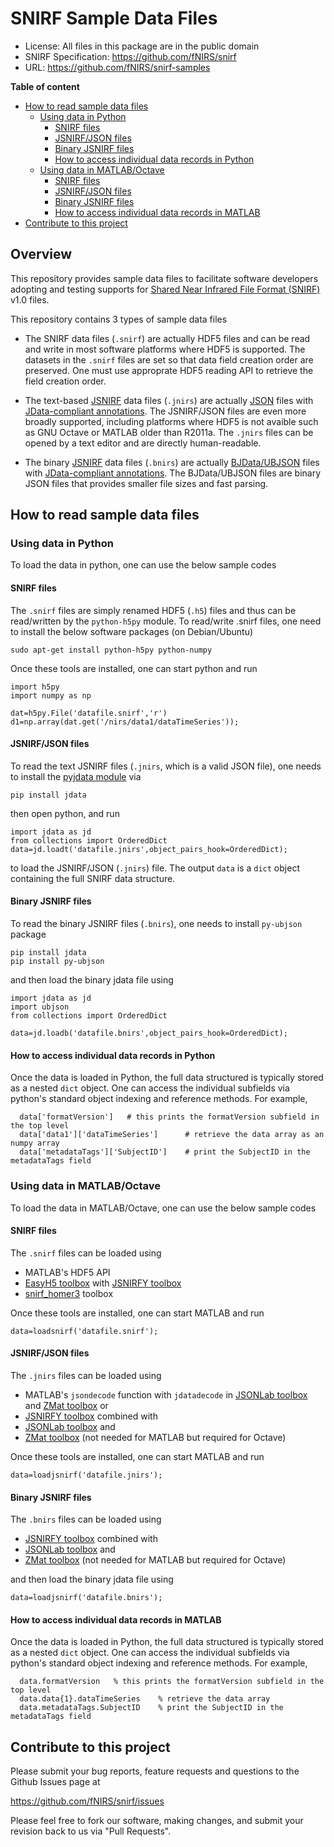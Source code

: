 SNIRF Sample Data Files
============================================================

* License: All files in this package are in the public domain
* SNIRF Specification: https://github.com/fNIRS/snirf
* URL: https://github.com/fNIRS/snirf-samples

**Table of content**

- [How to read sample data files](#how-to-read-sample-data-files)
  * [Using data in Python](#using-data-in-python)
    + [SNIRF files](#snirf-files)
    + [JSNIRF/JSON files](#jsnirfjson-files)
    + [Binary JSNIRF files](#binary-jsnirf-files)
    + [How to access individual data records in Python](#how-to-access-individual-data-records-in-python)
  * [Using data in MATLAB/Octave](#using-data-in-matlaboctave)
    + [SNIRF files](#snirf-files)
    + [JSNIRF/JSON files](#jsnirfjson-files)
    + [Binary JSNIRF files](#binary-jsnirf-files)
    + [How to access individual data records in MATLAB](#how-to-access-individual-data-records-in-matlab)
- [Contribute to this project](#contribute-to-this-project)

## Overview

This repository provides sample data files to facilitate software developers
adopting and testing supports for [Shared Near Infrared File Format (SNIRF)](https://github.com/fNIRS/snirf/blob/master/snirf_specification.md)
v1.0 files.

This repository contains 3 types of sample data files

- The SNIRF data files (`.snirf`) are actually HDF5 files and can be read
  and write in most software platforms where HDF5 is supported. The datasets 
  in the `.snirf` files are set so that data field creation order are preserved.
  One must use approprate HDF5 reading API to retrieve the field creation order.

- The text-based [JSNIRF](https://github.com/OpenJData/jsnirf) data files 
  (`.jnirs`) are actually [JSON](http://json.org) files with 
  [JData-compliant annotations](http://openjdata.org). The JSNIRF/JSON files
  are even more broadly supported, including platforms where HDF5 is not avaible
  such as GNU Octave or MATLAB older than R2011a. The `.jnirs` files can be opened
  by a text editor and are directly human-readable.

- The binary [JSNIRF](https://github.com/OpenJData/jsnirf) data files 
  (`.bnirs`) are actually [BJData/UBJSON](https://github.com/OpenJData/bjdata) 
  files with [JData-compliant annotations](http://openjdata.org). The BJData/UBJSON 
  files are binary JSON files that provides smaller file sizes and fast parsing.


## How to read sample data files
### Using data in Python

To load the data in python, one can use the below sample codes

#### SNIRF files

The `.snirf` files are simply renamed HDF5 (`.h5`) files and thus 
can be read/written by the `python-h5py` module. To read/write .snirf
files, one need to install the below software packages (on Debian/Ubuntu)

```
sudo apt-get install python-h5py python-numpy
```
Once these tools are installed, one can start python and run
```
import h5py
import numpy as np

dat=h5py.File('datafile.snirf','r')
d1=np.array(dat.get('/nirs/data1/dataTimeSeries'));
```


#### JSNIRF/JSON files

To read the text JSNIRF files (`.jnirs`, which is a valid JSON file), one needs to install 
the [pyjdata module](https://github.com/fangq/pyjdata) via

```
pip install jdata
```

then open python, and run
```
import jdata as jd
from collections import OrderedDict
data=jd.loadt('datafile.jnirs',object_pairs_hook=OrderedDict);
```
to load the JSNIRF/JSON (`.jnirs`) file. The output `data` is a `dict` object
containing the full SNIRF data structure.

#### Binary JSNIRF files

To read the binary JSNIRF files (`.bnirs`), one needs to install `py-ubjson` package
```
pip install jdata
pip install py-ubjson
```
and then load the binary jdata file using
```
import jdata as jd
import ubjson
from collections import OrderedDict

data=jd.loadb('datafile.bnirs',object_pairs_hook=OrderedDict);
```

#### How to access individual data records in Python

Once the data is loaded in Python, the full data structured is typically stored as a nested `dict` object.
One can access the individual subfields via python's standard object indexing and reference methods. For 
example, 

```
  data['formatVersion']   # this prints the formatVersion subfield in the top level
  data['data1']['dataTimeSeries']      # retrieve the data array as an numpy array
  data['metadataTags']['SubjectID']    # print the SubjectID in the metadataTags field
```

### Using data in MATLAB/Octave

To load the data in MATLAB/Octave, one can use the below sample codes

#### SNIRF files

The `.snirf` files can be loaded using 
- MATLAB's HDF5 API
- [EasyH5 toolbox](https://github.com/fangq/zmat) with [JSNIRFY toolbox](https://github.com/fangq/jsnirfy)
- [snirf_homer3](https://github.com/fNIRS/snirf_homer3) toolbox


Once these tools are installed, one can start MATLAB and run
```
data=loadsnirf('datafile.snirf');
```


#### JSNIRF/JSON files

The `.jnirs` files can be loaded using 
- MATLAB's `jsondecode` function with `jdatadecode` in [JSONLab toolbox](https://github.com/fangq/jsonlab) and [ZMat toolbox](https://github.com/fangq/zmat)
or
- [JSNIRFY toolbox](https://github.com/fangq/jsnirfy) combined with 
- [JSONLab toolbox](https://github.com/fangq/jsonlab) and 
- [ZMat toolbox](https://github.com/fangq/zmat) (not needed for MATLAB but required for Octave)

Once these tools are installed, one can start MATLAB and run

```
data=loadjsnirf('datafile.jnirs');
```

#### Binary JSNIRF files

The `.bnirs` files can be loaded using 
- [JSNIRFY toolbox](https://github.com/fangq/jsnirfy) combined with 
- [JSONLab toolbox](https://github.com/fangq/jsonlab) and 
- [ZMat toolbox](https://github.com/fangq/zmat) (not needed for MATLAB but required for Octave)

and then load the binary jdata file using
```
data=loadjsnirf('datafile.bnirs');
```

#### How to access individual data records in MATLAB

Once the data is loaded in Python, the full data structured is typically stored as a nested `dict` object.
One can access the individual subfields via python's standard object indexing and reference methods. For 
example, 

```
  data.formatVersion   % this prints the formatVersion subfield in the top level
  data.data{1}.dataTimeSeries    % retrieve the data array
  data.metadataTags.SubjectID    % print the SubjectID in the metadataTags field
```

## Contribute to this project

Please submit your bug reports, feature requests and questions to the Github Issues page at

https://github.com/fNIRS/snirf/issues

Please feel free to fork our software, making changes, and submit your revision back
to us via "Pull Requests".

